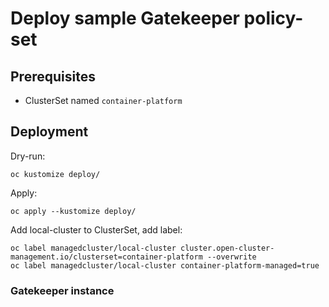 # Deploy sample Gatekeeper policy-set

## Prerequisites

* ClusterSet named `container-platform`


## Deployment

Dry-run:
```
oc kustomize deploy/
```

Apply:
```
oc apply --kustomize deploy/
```


Add local-cluster to ClusterSet, add label:

```
oc label managedcluster/local-cluster cluster.open-cluster-management.io/clusterset=container-platform --overwrite
oc label managedcluster/local-cluster container-platform-managed=true
```


### Gatekeeper instance


